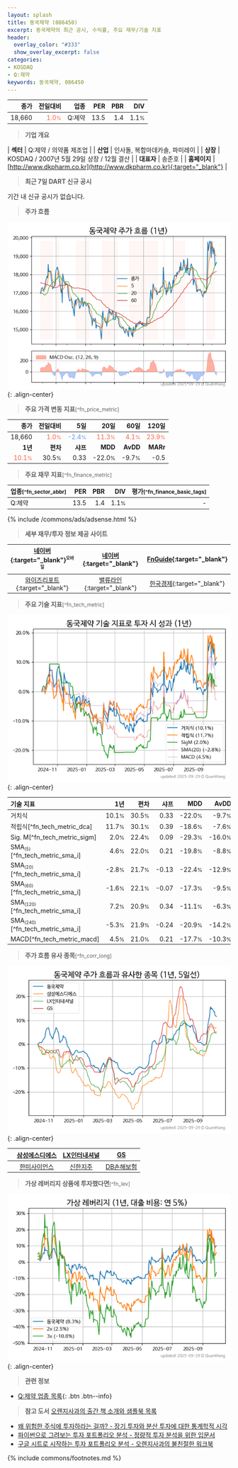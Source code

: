 ```yaml
---
layout: splash
title: 동국제약 (086450)
excerpt: 동국제약의 최근 공시, 수익률, 주요 재무/기술 지표
header:
  overlay_color: "#333"
  show_overlay_excerpt: false
categories:
- KOSDAQ
- Q:제약
keywords: 동국제약, 086450
---
```


| **종가** | **전일대비** | **업종** | **PER** | **PBR** | **DIV** |
| -------: | -----------: | -------: | ------: | ------: | ------: |
| 18,660 | <span style="color: tomato">1.0<small>%</small></span> | Q:제약 | 13.5 | 1.4 | 1.1<small>%</small> |

<!-- more -->


> **기업 개요**<a id="company"></a>

| <span style="white-space:nowrap;">**섹터**</span> | Q:제약 / 의약품 제조업 |
| <span style="white-space:nowrap;">**산업**</span> | 인사돌, 복합마데카솔, 파미레이 |
| <span style="white-space:nowrap;">**상장**</span> | KOSDAQ / 2007년 5월 29일 상장 / 12월 결산 |
| <span style="white-space:nowrap;">**대표자**</span> | 송준호 |
| <span style="white-space:nowrap;">**홈페이지**</span> | [http://www.dkpharm.co.kr](http://www.dkpharm.co.kr){:target="_blank"} |


> **최근 7일 DART 신규 공시**<a id="dart"></a>

기간 내 신규 공시가 없습니다.


> **주가 흐름**<a id="price"></a>

![086450](/stock/images/086450.png){: .align-center}


> **주요 가격 변동 지표**<small>[^fn_price_metric]</small>

| **종가** | **전일대비** | **5일** | **20일** | **60일** | **120일** |
| -------: | -----------: | ------: | -------: | -------: | --------: |
| 18,660 | <span style="color: tomato">1.0<small>%</small></span> | <span style="color: cornflowerblue">-2.4<small>%</small></span> | <span style="color: tomato">11.3<small>%</small></span> | <span style="color: tomato">4.1<small>%</small></span> | <span style="color: tomato">23.9<small>%</small></span> |
| **1년** | **편차** | **샤프** | **MDD** | **AvDD** | **MARr** |
| <span style="color: tomato">10.1<small>%</small></span> | 30.5<small>%</small> | 0.33 | -22.0<small>%</small> | -9.7<small>%</small> | -0.5 |


> **주요 재무 지표**<small>[^fn_finance_metric]</small>

| **업종**<small>[^fn_sector_abbr]</small> | **PER** | **PBR** | **DIV** | **평가**<small>[^fn_finance_basic_tags]</small> |
| :--------------------------------------- | ------: | ------: | ------: | ----------------------------------------------: |
| Q:제약 | 13.5 | 1.4 | 1.1<small>%</small> | - |



{% include /commons/ads/adsense.html %}

> **세부 재무/투자 정보 제공 사이트**

| [네이버](https://m.stock.naver.com/domestic/stock/086450/finance/summary){:target="_blank"}<sup><small>모바일</small></sup> | [네이버](https://finance.naver.com/item/coinfo.naver?code=086450){:target="_blank"} | [FnGuide](https://comp.fnguide.com/SVO2/ASP/SVD_Invest.asp?gicode=A086450&MenuYn=Y){:target="_blank"} |
| :---: | :---: | :---: |
| [와이즈리포트](https://comp.wisereport.co.kr/company/c1040001.aspx?cmp_cd=086450){:target="_blank"} | [밸류라인](https://www.valueline.co.kr/finance/summary/086450){:target="_blank"} | [한국경제](https://markets.hankyung.com/stock/086450/financial-summary){:target="_blank"} |


> **주요 기술 지표**<small>[^fn_tech_metric]</small>


![086450](/stock/images/086450_tech.png){: .align-center}

| **기술 지표** | **1년** | **편차** | **샤프** | **MDD** | **AvDD** |
| :------------ | ------: | -----------: | -------: | ------: | -------: |
| 거치식 | 10.1<small>%</small> | 30.5<small>%</small> | 0.33 | -22.0<small>%</small> | -9.7<small>%</small> |
| 적립식[^fn_tech_metric_dca] | 11.7<small>%</small> | 30.1<small>%</small> | 0.39 | -18.6<small>%</small> | -7.6<small>%</small> |
| Sig. M[^fn_tech_metric_sigm] | 2.0<small>%</small> | 22.4<small>%</small> | 0.09 | -29.3<small>%</small> | -16.0<small>%</small> |
| SMA<small><sub>(5)</sub></small>[^fn_tech_metric_sma_i] | 4.6<small>%</small> | 22.0<small>%</small> | 0.21 | -19.8<small>%</small> | -8.8<small>%</small> |
| SMA<small><sub>(20)</sub></small>[^fn_tech_metric_sma_i] | -2.8<small>%</small> | 21.7<small>%</small> | -0.13 | -22.4<small>%</small> | -12.9<small>%</small> |
| SMA<small><sub>(60)</sub></small>[^fn_tech_metric_sma_i] | -1.6<small>%</small> | 22.1<small>%</small> | -0.07 | -17.3<small>%</small> | -9.5<small>%</small> |
| SMA<small><sub>(120)</sub></small>[^fn_tech_metric_sma_i] | 7.2<small>%</small> | 20.9<small>%</small> | 0.34 | -11.1<small>%</small> | -6.3<small>%</small> |
| SMA<small><sub>(240)</sub></small>[^fn_tech_metric_sma_i] | -5.3<small>%</small> | 21.9<small>%</small> | -0.24 | -20.9<small>%</small> | -14.2<small>%</small> |
| MACD[^fn_tech_metric_macd] | 4.5<small>%</small> | 21.0<small>%</small> | 0.21 | -17.7<small>%</small> | -10.3<small>%</small> |


> **주가 흐름 유사 종목**<a id="corr"></a><small>[^fn_corr_long]</small>

![086450](/stock/images/086450_corr.png){: .align-center}

|       | [삼성에스디에스](/018260/) | [LX인터내셔널](/001120/) | [GS](/078930/) |
| :---: | :------------------------------------: | :------------------------------------: | :------------------------------------: |
|       | [한미사이언스](/008930/) | [신한지주](/055550/) | [DB손해보험](/005830/) |


> **가상 레버리지 상품에 투자했다면**<a id="2x"></a><small>[^fn_lev]</small>

![086450](/stock/images/086450_2x.png){: .align-center}


> **관련 정보**

- [Q:제약 업종 목록](/stats/sector/kosdaq_업종_제약_종목/){: .btn .btn--info}

> **참고 도서** [오렌지사과의 출간 책 소개와 샘플북 목록](https://kongdori.tistory.com/691)

- [왜 위험한 주식에 투자하라는 걸까? - 장기 투자와 분산 투자에 대한 통계학적 시각](https://kongdori.tistory.com/421)
- [파이썬으로 그려보는 투자 포트폴리오 분석  - 정량적 투자 분석을 위한 입문서](https://kongdori.tistory.com/643)
- [구글 시트로 시작하는 투자 포트폴리오 분석 - 오렌지사과의 불친절한 워크북](https://kongdori.tistory.com/449)


{% include commons/footnotes.md %}